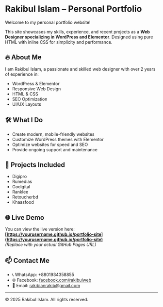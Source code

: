 # Rakibul Islam – Personal Portfolio

Welcome to my personal portfolio website!

This site showcases my skills, experience, and recent projects as a **Web Designer specializing in WordPress and Elementor**. Designed using pure HTML with inline CSS for simplicity and performance.

## 🔥 About Me
I am Rakibul Islam, a passionate and skilled web designer with over 2 years of experience in:
- WordPress & Elementor
- Responsive Web Design
- HTML & CSS
- SEO Optimization
- UI/UX Layouts

## 🛠 What I Do
- Create modern, mobile-friendly websites
- Customize WordPress themes with Elementor
- Optimize websites for speed and SEO
- Provide ongoing support and maintenance

## 💼 Projects Included
- Digipro
- Rumedias
- Godigital
- Ranklee
- Retoucherbd
- Khaasfood

## 🌐 Live Demo
You can view the live version here:  
**[https://yourusername.github.io/portfolio-site](https://yourusername.github.io/portfolio-site)**  
_(Replace with your actual GitHub Pages URL)_

## 📫 Contact Me
- 📞 WhatsApp: +8801934358855
- 🌐 Facebook: [facebook.com/rakibulweb](https://facebook.com)
- 📧 Email: rakibianrakib@gmail.com

---

© 2025 Rakibul Islam. All rights reserved.
